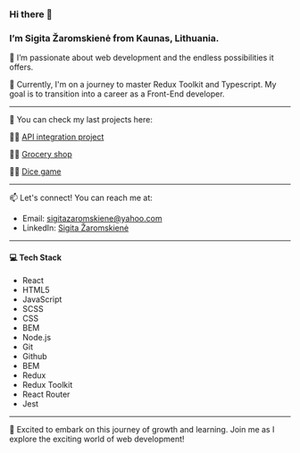 ### Hi there 👋

### I’m Sigita Žaromskienė from Kaunas, Lithuania.

👀 I’m passionate about web development and the endless possibilities it offers.

🌱 Currently, I'm on a journey to master Redux Toolkit and Typescript. My goal is to transition into a career as a Front-End developer.

***




🧰 You can check my last projects here: 

👩‍💻 [API integration project](https://sigitazaromskiene.github.io/Fun-API-Integration-Project/)

👩‍💻 [Grocery shop](https://sigitazaromskiene.github.io/Grocery-Shop/)

👩‍💻 [Dice game](https://sigitazaromskiene.github.io/16-number-game/)





***





📫 Let's connect! You can reach me at:
- Email: sigitazaromskiene@yahoo.com
- LinkedIn: [Sigita Žaromskienė](https://www.linkedin.com/in/sigita-zaromskiene/)

***




#### 💻 Tech Stack
- React
- HTML5
- JavaScript
- SCSS
- CSS
- BEM
- Node.js
- Git
- Github
- BEM
- Redux
- Redux Toolkit
- React Router
- Jest

***



🚀 Excited to embark on this journey of growth and learning. Join me as I explore the exciting world of web development!
